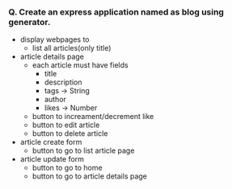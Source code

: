 ### Q. Create an express application named as blog using generator.

- display webpages to
  - list all articles(only title)
- article details page
  - each article must have fields
    - title
    - description
    - tags -> String
    - author
    - likes -> Number
  - button to increament/decrement like
  - button to edit article
  - button to delete article
- article create form
  - button to go to list article page
- article update form
  - button to go to home
  - button to go to article details page
